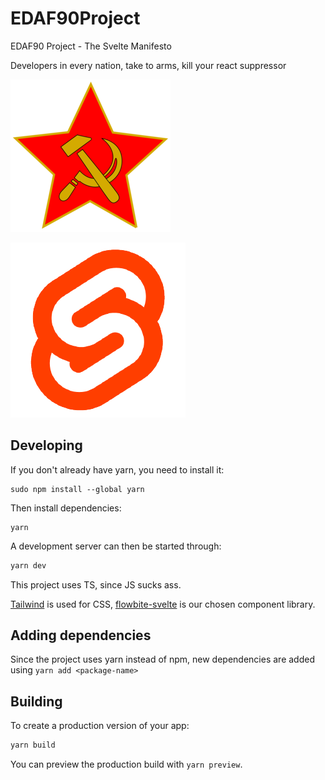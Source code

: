 # EDAF90Project

EDAF90 Project - The Svelte Manifesto

Developers in every nation, take to arms, kill your react suppressor

![Gullig](/images/gullig.png?raw=true 'Kul')

![Svelte](/images/svelte.png?raw=true 'Svelte')

## Developing

If you don't already have yarn, you need to install it:

```
sudo npm install --global yarn
```

Then install dependencies:

```
yarn
```

A development server can then be started through:

```bash
yarn dev
```

This project uses TS, since JS sucks ass.

[Tailwind](https://tailwindcss.com/) is used for CSS, [flowbite-svelte](https://flowbite-svelte.com/) is our chosen component library.

## Adding dependencies

Since the project uses yarn instead of npm, new dependencies are added using `yarn add <package-name>`

## Building

To create a production version of your app:

```bash
yarn build
```

You can preview the production build with `yarn preview`.
